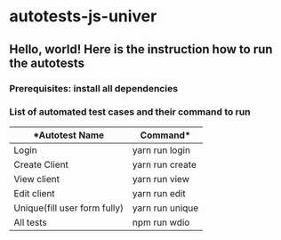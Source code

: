 # autotests-js-univer

## Hello, world! Here is the instruction how to run the autotests

### Prerequisites: install all dependencies

### List of automated test cases and their command to run
*Autotest Name | Command*
------------- | -------------
Login  | yarn run login
Create Client  | yarn run create
View client | yarn run view
Edit client | yarn run edit
Unique(fill user form fully) | yarn run unique
All tests | npm run wdio
